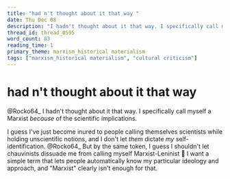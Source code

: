 ```yaml
---
title: "had n't thought about it that way "
date: Thu Dec 08
description: "I hadn't thought about it that way. I specifically call myself a Marxist *because* of the scientific implications."
thread_id: thread_0595
word_count: 83
reading_time: 1
primary_theme: marxism_historical materialism
tags: ["marxism_historical materialism", "cultural criticism"]
---
```


# had n't thought about it that way 

@Rocko64_ I hadn't thought about it that way. I specifically call myself a Marxist *because* of the scientific implications.

I guess I've just become inured to people calling themselves scientists while holding unscientific notions, and I don't let *them* dictate *my* self-identification. @Rocko64_ But by the same token, I guess I shouldn't let chauvinists dissuade me from calling myself Marxist-Leninist 🤔 I want a simple term that lets people automatically know my particular ideology and approach, and "Marxist" clearly isn't enough for that.